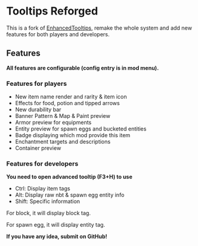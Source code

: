 # Tooltips Reforged

This is a fork of [EnhancedTooltips](https://modrinth.com/mod/enhancedtooltips), remake the whole system and add new
features for both players and developers.

## Features

**All features are configurable (config entry is in mod menu).**

### Features for players

- New item name render and rarity & item icon
- Effects for food, potion and tipped arrows
- New durability bar
- Banner Pattern & Map & Paint preview
- Armor preview for equipments
- Entity preview for spawn eggs and bucketed entities
- Badge displaying which mod provide this item
- Enchantment targets and descriptions
- Container preview

### Features for developers

**You need to open advanced tooltip (F3+H) to use**

- Ctrl: Display item tags
- Alt: Display raw nbt & spawn egg entity info
- Shift: Specific information

For block, it will display block tag.

For spawn egg, it will display entity tag.

**If you have any idea, submit on GitHub!**